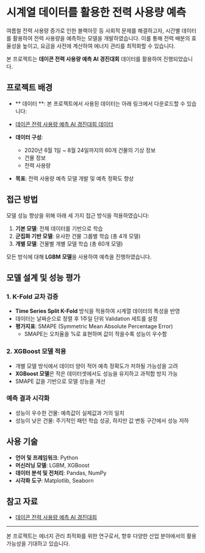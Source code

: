 # 시계열 데이터를 활용한 전력 사용량 예측

여름철 전력 사용량 증가로 인한 블랙아웃 등 사회적 문제를 해결하고자, 시간별 데이터를 활용하여 전력 사용량을 예측하는 모델을 개발하였습니다. 이를 통해 전력 배분의 효율성을 높이고, 요금을 사전에 계산하여 에너지 관리를 최적화할 수 있습니다.

본 프로젝트는 **데이콘 전력 사용량 예측 AI 경진대회** 데이터를 활용하여 진행되었습니다.


## 프로젝트 배경
- ** 데이터 **: 
본 프로젝트에서 사용된 데이터는 아래 링크에서 다운로드할 수 있습니다:
- [데이콘 전력 사용량 예측 AI 경진대회 데이터](https://dacon.io/competitions/official/235736/overview/)

- **데이터 구성**:
  - 2020년 6월 1일 ~ 8월 24일까지의 60개 건물의 기상 정보
  - 건물 정보
  - 전력 사용량
- **목표**: 전력 사용량 예측 모델 개발 및 예측 정확도 향상

## 접근 방법

모델 성능 향상을 위해 아래 세 가지 접근 방식을 적용하였습니다:

1. **기본 모델**: 전체 데이터를 기반으로 학습
2. **군집화 기반 모델**: 유사한 건물 그룹별 학습 (총 4개 모델)
3. **개별 모델**: 건물별 개별 모델 학습 (총 60개 모델)

모든 방식에 대해 **LGBM 모델**을 사용하여 예측을 진행하였습니다.

## 모델 설계 및 성능 평가

### 1. K-Fold 교차 검증
- **Time Series Split K-Fold** 방식을 적용하여 시계열 데이터의 특성을 반영
- 데이터는 날짜순으로 정렬 후 1주일 단위 Validation 세트를 설정
- **평가지표**: SMAPE (Symmetric Mean Absolute Percentage Error)
  - SMAPE는 오차율을 %로 표현하며 값이 작을수록 성능이 우수함

### 2. XGBoost 모델 적용
- 개별 모델 방식에서 데이터 양이 적어 예측 정확도가 저하될 가능성을 고려
- **XGBoost 모델**은 작은 데이터셋에서도 성능을 유지하고 과적합 방지 가능
- SMAPE 값을 기반으로 모델 성능을 개선

### 예측 결과 시각화
- 성능이 우수한 건물: 예측값이 실제값과 거의 일치
- 성능이 낮은 건물: 주기적인 패턴 학습 성공, 하지만 값 변동 구간에서 성능 저하

## 사용 기술

- **언어 및 프레임워크**: Python
- **머신러닝 모델**: LGBM, XGBoost
- **데이터 분석 및 전처리**: Pandas, NumPy
- **시각화 도구**: Matplotlib, Seaborn

## 참고 자료

- [데이콘 전력 사용량 예측 AI 경진대회](https://dacon.io/competitions/official/235736/overview/)

---

본 프로젝트는 에너지 관리 최적화를 위한 연구로서, 향후 다양한 산업 분야에서의 활용 가능성을 기대하고 있습니다.
